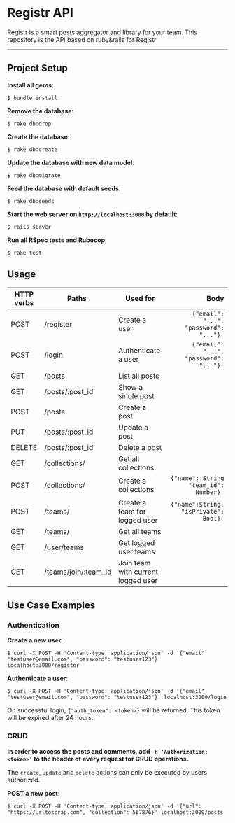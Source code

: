 # Registr API

 Registr is a smart posts aggregator and library for your team.
 This repository is the API based on ruby&rails for Registr

____

## Project Setup

**Install all gems**:

```console
$ bundle install
```

**Remove the database**:

```console
$ rake db:drop
```

**Create the database**:

```console
$ rake db:create
```

**Update the database with new data model**:

```console
$ rake db:migrate
```

**Feed the database with default seeds**:

```console
$ rake db:seeds
```

**Start the web server on `http://localhost:3000` by default**:

```console
$ rails server
```

**Run all RSpec tests and Rubocop**:

```console
$ rake test
```

## Usage

| HTTP verbs | Paths  | Used for | Body | 
| ---------- | ------ | -------- |-----:| 
| POST | /register| Create a user| ```{"email": "...", "password": "..."} ```|
| POST | /login   | Authenticate a user | ```{"email": "...", "password": "..."} ```|
| GET | /posts    | List all posts|
| GET | /posts/:post_id | Show a single post |
| POST | /posts | Create a post | 
| PUT | /posts/:post_id | Update a post |
| DELETE | /posts/:post_id | Delete a post |
| GET | /collections/ | Get all collections | 
| POST | /collections/ | Create a collections |```{"name": String "team_id": Number} ```| 
| POST | /teams/ | Create a team for logged user |```{"name":String, "isPrivate": Bool} ```| 
| GET | /teams/ | Get all teams | 
| GET | /user/teams | Get logged user teams | 
| GET | /teams/join/:team_id | Join team with current logged user | 


## Use Case Examples

### Authentication

**Create a new user**:

```console
$ curl -X POST -H 'Content-type: application/json' -d '{"email": "testuser@email.com", "password": "testuser123"}' localhost:3000/register
```

**Authenticate a user**:

```console
$ curl -X POST -H 'Content-type: application/json' -d '{"email": "testuser@email.com", "password": "testuser123"}' localhost:3000/login
```

On successful login, `{"auth_token": <token>}` will be returned. This token will be expired after 24 hours.

### CRUD

**In order to access the posts and comments, add `-H 'Authorization: <token>'` to the header of every request for CRUD operations.**

The `create`, `update` and `delete` actions can only be executed by users authorized. 

**POST a new post**:

```console
$ curl -X POST -H 'Content-type: application/json' -d '{"url": "https://urltoscrap.com", "collection": 567876}' localhost:3000/posts
```

